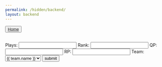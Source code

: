 ```yaml
---
permalink: /hidden/backend/
layout: backend
---
```

<button><a href="/">Home</a></button>
<br>
<br>
<form>
Plays: <input name="play" type="text">
Rank: <input name="rank" type="text">
QP: <input name="qp" type="text">
RP: <input name="rp" type="text">
Team:<select name="teams">
{% for team in site.data.live.teams %}
		<option value="{{ team.name }}">{{ team.name }}</option>
{% endfor %}
</select>
<input type="button" onclick="sub()" value="submit">
</form>
<script type="text/javascript">
	
	function sub() {

		var rp = document.getElementsByName('rp')[0].value;
		var qp = document.getElementsByName('qp')[0].value;
		var rank = document.getElementsByName('rank')[0].value;
		var plays = document.getElementsByName('play')[0].value;
		var team = document.getElementsByName('teams')[0].value;
		
		

	}

</script>